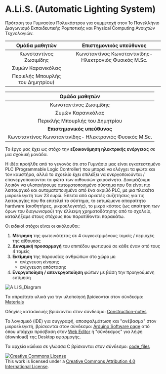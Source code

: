 # A.Li.S. (Automatic Lighting System)
Πρόταση του Γυμνασίου Πολυκάστρου για συμμετοχή στον 1ο Πανελλήνιο Διαγωνισμό Εκπαιδευτικής Ρομποτικής και Physical Computing Ανοιχτών Τεχνολογιών.

|**Ομάδα μαθητών**|**Επιστημονικός υπεύθυνος**|
:-------------------------:|:-------------------------:
Κωνσταντίνος Ζωσιμίδης  | Κωνσταντίνος Κωνσταντινίδης- Ηλεκτρονιός Φυσικός M.Sc.
Συμών Καρανικόλας  |
Περικλής Μπουρλής του Δημητρίου)  |  

|**Ομάδα μαθητών**|
|:-------------------------:|
|Κωνσταντίνος Ζωσιμίδης  |
|Συμών Καρανικόλας  |
|Περικλής Μπουρλής του Δημητρίου  |  
|**Επιστημονικός υπεύθυνος**|
| Κωνσταντίνος Κωνσταντινίδης- Ηλεκτρονιός Φυσικός M.Sc.|

Το έργο μας έχει ως στόχο την **εξοικονόμηση ηλεκτρικής ενέργειας** σε μια σχολική μονάδα.

Η ιδέα προήλθε από το γεγονός ότι στο Γυμνάσιο μας είναι εγκατεστημένο PLC (Programmable Logic Controller) που μπορεί να ελέγχει τα φώτα και τον καυστήρα, αλλά το σχοελίο έχει επιλέξει να ενεργοποιούνται / επανεργοποιούνται τα φώτα των αιθουσών  χειροκίνητα. 
Δοκιμάζουμε λοιπόν να υλοποιήσουμε αυτοματοποιημένο σύστημα που θα είναι πιο λειτουργικό και αυτοματοποιημένο από ένα ακριβό PLC, με μια πλακέτα μικροελεγκτή των 23 ευρώ.
Έπειτα από αρκετές συζητήσεις για τις λειτουργίες που θα επιτελεί το σύστημα, το εκτιμώμενο απαραίτητο hardware (αισθητήρες, μικροελεγκτής), το μικρό κόστος (ως απαίτηση των όρων του διαγωνισμού) την έλλειψη χρηματοδότησης από το σχολείο, καταλήξαμε στους στόχους που παρατίθονται παρακάτω. 

Οι ειδικοί στόχοι είναι οι ακόλουθοι:

1) **Μέτρηση** της φωτεινότητας σε 4 συγκεκτριμένους τομείς / περιοχές της αίθουσας
2) **Δυναμική προσαρμογή** του επιπέδου φωτισμού σε κάθε έναν από τους 4 τομείς
2) **Εκτίμηση** της παρουσίας ανθρώπων στο χώρο με:
    - ανίχνευση κίνησης 
    - ανίχνευση απόστασης
3) **Ενεργοποίηση / απενεργοποίηση** φώτων με βάση την προηγούμενη εκτίμηση

![A Li S_Diagram](https://github.com/konsk/ALiS/blob/master/Schematics-Images/A.Li.S_diagram.png)

Τα απραίτητα υλικά για την υλοποίησή βρίσκονται στον σύνδεσμο: [Materials](https://github.com/konsk/ALiS/blob/master/Materials.md)

Οδηγίες κατασκευής βρίσκονται στον σύνδεσμο: [Construction-notes](https://github.com/konsk/ALiS/blob/master/Construction-notes.md)

Το λογισμικό (IDE) για συγγραφή, αποσφαλμάτωση και "ανέβασμα"  στον μικροελεγκτή, βρίσκονται στον σύνδεσμο: [Arduino Software page](https://www.arduino.cc/en/Main/Software) από όπου υπάρχει πρόσβαση στον [Web Editor](https://create.arduino.cc/editor) ή "σύνδεσμος"  για λήψη (download) της Desktop εφαρμογής.

Τα αρχεία κώδικα σε γλώσσα C βρίσκονται στον σύνδεσμο: [code_files](https://github.com/konsk/A.Li.S./tree/master/code_files)


<a rel="license" href="http://creativecommons.org/licenses/by/4.0/"><img alt="Creative Commons License" style="border-width:0" src="https://i.creativecommons.org/l/by/4.0/88x31.png" /></a><br />This work is licensed under a <a rel="license" href="http://creativecommons.org/licenses/by/4.0/">Creative Commons Attribution 4.0 International License</a>.
